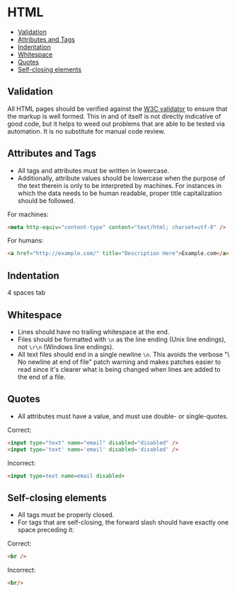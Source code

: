 # HTML

* [Validation](#validation)
* [Attributes and Tags](#attributes-and-tags)
* [Indentation](#indentation)
* [Whitespace](#whitespace)
* [Quotes](#quotes)
* [Self-closing elements](#self-closing-elements)

## Validation
All HTML pages should be verified against the [W3C validator](https://validator.w3.org/) to ensure that the markup is well formed. This in and of itself is not directly indicative of good code, but it helps to weed out problems that are able to be tested via automation. It is no substitute for manual code review.


## Attributes and Tags
* All tags and attributes must be written in lowercase.
* Additionally, attribute values should be lowercase when the purpose of the text therein is only to be interpreted by machines. For instances in which the data needs to be human readable, proper title capitalization should be followed.

For machines:
```html
<meta http-equiv="content-type" content="text/html; charset=utf-8" />
```

For humans:
```html
<a href="http://example.com/" title="Description Here">Example.com</a>
```

## Indentation
4 spaces tab

## Whitespace
* Lines should have no trailing whitespace at the end.
* Files should be formatted with `\n` as the line ending (Unix line endings), not `\r\n` (Windows line endings).
* All text files should end in a single newline `\n`. This avoids the verbose "\ No newline at end of file" patch warning and makes patches easier to read since it's clearer what is being changed when lines are added to the end of a file.

## Quotes
* All attributes must have a value, and must use double- or single-quotes.

Correct:
```html
<input type="text" name="email" disabled="disabled" />
<input type='text' name='email' disabled='disabled' />
```
Incorrect:
```html
<input type=text name=email disabled>
```

## Self-closing elements
* All tags must be properly closed. 
* For tags that are self-closing, the forward slash should have exactly one space preceding it:

Correct:
```html
<br />
```
Incorrect:
```html
<br/>
```